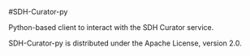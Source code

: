 #SDH-Curator-py

Python-based client to interact with the SDH Curator service.

SDH-Curator-py is distributed under the Apache License, version 2.0.
